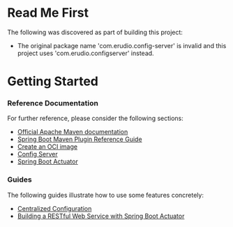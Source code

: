 # Read Me First
The following was discovered as part of building this project:

* The original package name 'com.erudio.config-server' is invalid and this project uses 'com.erudio.configserver' instead.

# Getting Started

### Reference Documentation
For further reference, please consider the following sections:

* [Official Apache Maven documentation](https://maven.apache.org/guides/index.html)
* [Spring Boot Maven Plugin Reference Guide](https://docs.spring.io/spring-boot/docs/2.7.2/maven-plugin/reference/html/)
* [Create an OCI image](https://docs.spring.io/spring-boot/docs/2.7.2/maven-plugin/reference/html/#build-image)
* [Config Server](https://docs.spring.io/spring-cloud-config/docs/current/reference/html/#_spring_cloud_config_server)
* [Spring Boot Actuator](https://docs.spring.io/spring-boot/docs/2.7.2/reference/htmlsingle/#actuator)

### Guides
The following guides illustrate how to use some features concretely:

* [Centralized Configuration](https://spring.io/guides/gs/centralized-configuration/)
* [Building a RESTful Web Service with Spring Boot Actuator](https://spring.io/guides/gs/actuator-service/)

